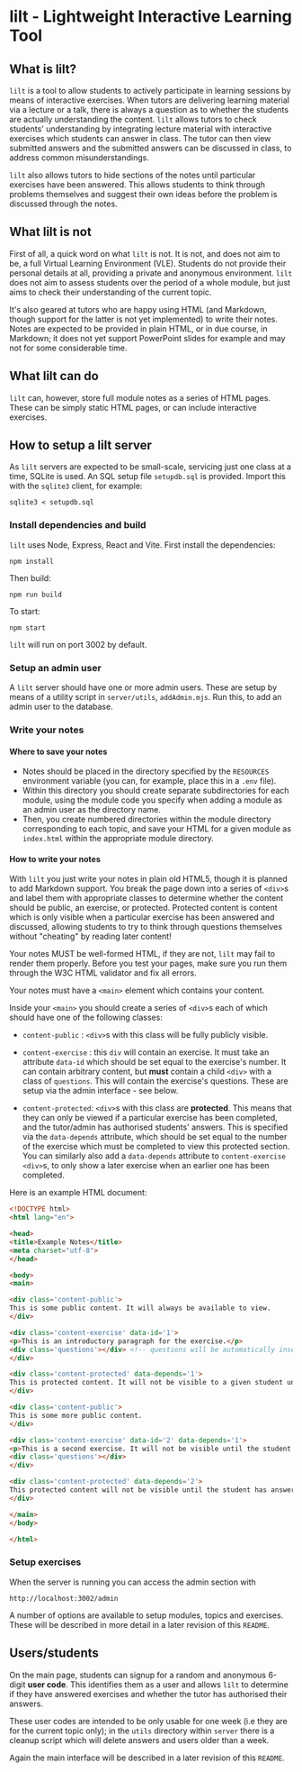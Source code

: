 # lilt - Lightweight Interactive Learning Tool

## What is lilt?

`lilt` is a tool to allow students to actively participate in learning sessions by means of interactive exercises. When tutors are delivering learning material via a lecture or a talk, there is always a question as to whether the students are actually understanding the content. `lilt` allows tutors to check students' understanding by integrating lecture material with interactive exercises which students can answer in class. The tutor can then view submitted answers and the submitted answers can be discussed in class, to address common misunderstandings.

`lilt` also allows tutors to hide sections of the notes until particular exercises have been answered. This allows students to think through problems themselves and suggest their own ideas before the problem is discussed through the notes.

## What lilt is not

First of all, a quick word on what `lilt` is not. It is not, and does not aim to be, a full Virtual Learning Environment (VLE). Students do not provide their personal details at all, providing a private and anonymous environment. `lilt` does not aim to assess students over the period of a whole module, but just aims to check their understanding of the current topic.

It's also geared at tutors who are happy using HTML (and Markdown, though support for the latter is not yet implemented) to write their notes. Notes are expected to be provided in plain HTML, or in due course, in Markdown; it does not yet support PowerPoint slides for example and may not for some considerable time.

## What lilt can do

`lilt` can, however, store full module notes as a series of HTML pages. These can be simply static HTML pages, or can include interactive exercises.

## How to setup a lilt server

As `lilt` servers are expected to be small-scale, servicing just one class at a time, SQLite is used. An SQL setup file `setupdb.sql` is provided. Import this with the `sqlite3` client, for example:

```
sqlite3 < setupdb.sql
```

### Install dependencies and build

`lilt` uses Node, Express, React and Vite. First install the dependencies:

```
npm install
```

Then build:

```
npm run build
```

To start:

```
npm start
```

`lilt` will run on port 3002 by default.
 
### Setup an admin user

A `lilt` server should have one or more admin users. These are setup by means of a utility script in `server/utils`, `addAdmin.mjs`. Run this, to add an admin user to the database. 


### Write your notes

#### Where to save your notes

- Notes should be placed in the directory specified by the `RESOURCES` environment variable (you can, for example, place this in a `.env` file). 
- Within this directory you should create separate subdirectories for each module, using the module code you specify when adding a module as an admin user as the directory name.
- Then, you create numbered directories within the module directory corresponding to each topic, and save your HTML for a given module as `index.html` within the appropriate module directory.

#### How to write your notes

With `lilt` you just write your notes in plain old HTML5, though it is planned to add Markdown support. You break the page down into a series of `<div>`s and label them with appropriate classes to determine whether the content should be public, an exercise, or protected. Protected content is content which is only visible when a particular exercise has been answered and discussed, allowing students to try to think through questions themselves without "cheating" by reading later content!

Your notes MUST be well-formed HTML, if they are not, `lilt` may fail to render them properly. Before you test your pages, make sure you run them through the W3C HTML validator and fix all errors.

Your notes must have a `<main>` element which contains your content.

Inside your `<main>` you should create a series of `<div>`s each of which should have one of the following classes:

- `content-public` : `<div>`s with this class will be fully publicly visible.

- `content-exercise` : this `div` will contain an exercise. It must take an attribute `data-id` which should be set equal to the exercise's number. It can contain arbitrary content, but **must** contain a child `<div>` with a class of `questions`. This will contain the exercise's questions. These are setup via the admin interface - see below. 

- `content-protected`: `<div>`s with this class are **protected**. This means that they can only be viewed if a particular exercise has been completed, and the tutor/admin has authorised students' answers. This is specified via the `data-depends` attribute, which should be set equal to the number of the exercise which must be completed to view this protected section. You can similarly also add a `data-depends` attribute to `content-exercise` `<div>`s, to only show a later exercise when an earlier one has been completed.

Here is an example HTML document:
```html
<!DOCTYPE html>
<html lang="en">

<head>
<title>Example Notes</title>
<meta charset="utf-8">
</head>

<body>
<main>

<div class='content-public'>
This is some public content. It will always be available to view.
</div>

<div class='content-exercise' data-id='1'>
<p>This is an introductory paragraph for the exercise.</p>
<div class='questions'></div> <!-- questions will be automatically inserted here -->
</div>

<div class='content-protected' data-depends='1'>
This is protected content. It will not be visible to a given student until they have answered Exercise 1 and had their answers authorised by the tutor.
</div>

<div class='content-public'>
This is some more public content.
</div>

<div class='content-exercise' data-id='2' data-depends='1'>
<p>This is a second exercise. It will not be visible until the student has completed Exercise 1 and had their answers authorised by the tutor.</p>
<div class='questions'></div>
</div>

<div class='content-protected' data-depends='2'>
This protected content will not be visible until the student has answered Exercise 2 and had their answers authorised by the tutor.
</div>

</main>
</body>

</html>
```

### Setup exercises

When the server is running you can access the admin section with

```
http://localhost:3002/admin
```

A number of options are available to setup modules, topics and exercises. These will be described in more detail in a later revision of this `README`.

## Users/students

On the main page, students can signup for a random and anonymous 6-digit **user code**. This identifies them as a user and allows `lilt` to determine if they have answered exercises and whether the tutor has authorised their answers.

These user codes are intended to be only usable for one week (i.e they are for the current topic only); in the `utils` directory within `server` there is a cleanup script which will delete answers and users older than a week.

Again the main interface will be described in a later revision of this `README`.
